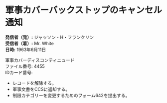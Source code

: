 # 軍事カバーバックストップのキャンセル通知

**発信者（発）:** ジャッソン・H・フランクリン  
**受信者（着）:** Mr. White  
**日時:** 1963年6月11日  

軍事カバーディスコンティニュード  
ファイル番号: 4455  
IDカード番号:  

- レコードを解除する。  
- 軍事文書をCCSに返却する。  
- 制限カテゴリーを変更するためのフォーム642を提出する。  